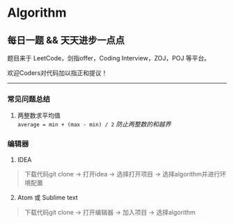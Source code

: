 # Algorithm

## 每日一题 && 天天进步一点点   

题目来于 LeetCode，剑指offer，Coding Interview，ZOJ，POJ 等平台。

欢迎Coders对代码加以指正和提议！

---

### 常见问题总结
1. 两整数求平均值      
`average = min + (max - min) / 2`       *防止两整数的和越界*    

### 编辑器
1. IDEA
> 下载代码git clone -> 打开idea -> 选择打开项目 -> 选择algorithm并进行环境配置  
 
2. Atom 或 Sublime text
> 下载代码git clone -> 打开编辑器 -> 加入项目 -> 选择algorithm
